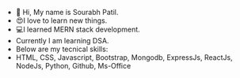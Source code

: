 - 👋 Hi, My name is Sourabh Patil.
- 😍I love to learn new things.
- 💻I learned MERN stack development.
- Currently I am learning DSA.
- Below are my tecnical skills:
- HTML, CSS, Javascript, Bootstrap, Mongodb, ExpressJs, ReactJs, NodeJs, Python, Github, Ms-Office 

<!---
patilsourabh45/patilsourabh45 is a ✨ special ✨ repository because its `README.md` (this file) appears on your GitHub profile.
You can click the Preview link to take a look at your changes.
--->
